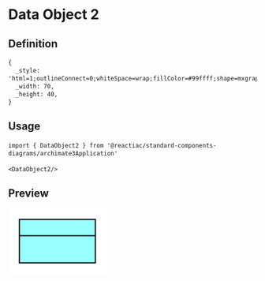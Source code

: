 # Data Object 2

## Definition

```
{
  _style: 'html=1;outlineConnect=0;whiteSpace=wrap;fillColor=#99ffff;shape=mxgraph.archimate3.businessObject;overflow=fill;',
  _width: 70,
  _height: 40,
}
```

## Usage

```
import { DataObject2 } from '@reactiac/standard-components-diagrams/archimate3Application'

<DataObject2/>
```

## Preview

<img src="./data-object-2.png" width="200"/>
